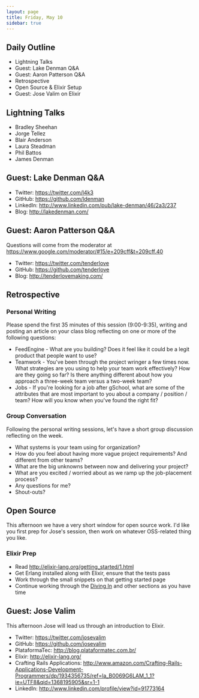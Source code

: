 ```yaml
---
layout: page
title: Friday, May 10
sidebar: true
---
```


## Daily Outline

* Lightning Talks
* Guest: Lake Denman Q&A
* Guest: Aaron Patterson Q&A
* Retrospective
* Open Source & Elixir Setup
* Guest: Jose Valim on Elixir

## Lightning Talks

* Bradley Sheehan
* Jorge Tellez
* Blair Anderson
* Laura Steadman
* Phil Battos
* James Denman

## Guest: Lake Denman Q&A

* Twitter: https://twitter.com/l4k3
* GitHub: https://github.com/ldenman
* LinkedIn: http://www.linkedin.com/pub/lake-denman/46/2a3/237
* Blog: http://lakedenman.com/

## Guest: Aaron Patterson Q&A

Questions will come from the moderator at https://www.google.com/moderator/#15/e=209cff&t=209cff.40

* Twitter: https://twitter.com/tenderlove
* GitHub: https://github.com/tenderlove
* Blog: http://tenderlovemaking.com/

## Retrospective

### Personal Writing

Please spend the first 35 minutes of this session (9:00-9:35), writing and posting an article on your class blog reflecting on one or more of the following questions:

* FeedEngine - What are you building? Does it feel like it could be a legit product that people want to use?
* Teamwork - You've been through the project wringer a few times now. What strategies are you using to help your team work effectively? How are they going so far? Is there anything different about how you approach a three-week team versus a two-week team?
* Jobs - If you're looking for a job after gSchool, what are some of the attributes that are most important to you about a company / position / team? How will you know when you've found the right fit?

### Group Conversation

Following the personal writing sessions, let's have a short group discussion reflecting on the week.

* What systems is your team using for organization?
* How do you feel about having more vague project requirements? And different from other teams?
* What are the big unknowns between now and delivering your project?
* What are you excited / worried about as we ramp up the job-placement process?
* Any questions for me?
* Shout-outs?

## Open Source

This afternoon we have a very short window for open source work. I'd like you first prep for Jose's session, then work on whatever OSS-related thing you like.

### Elixir Prep

* Read http://elixir-lang.org/getting_started/1.html
* Get Erlang installed along with Elixir, ensure that the tests pass
* Work through the small snippets on that getting started page
* Continue working through the [Diving In](http://elixir-lang.org/getting_started/2.html) and other sections as you have time

## Guest: Jose Valim

This afternoon Jose will lead us through an introduction to Elixir.

* Twitter: https://twitter.com/josevalim
* GitHub: https://github.com/josevalim
* PlataformaTec: http://blog.plataformatec.com.br/
* Elixir: http://elixir-lang.org/
* Crafting Rails Applications: http://www.amazon.com/Crafting-Rails-Applications-Development-Programmers/dp/1934356735/ref=la_B0069G6LAM_1_1?ie=UTF8&qid=1368195905&sr=1-1
* LinkedIn: http://www.linkedin.com/profile/view?id=91773164

